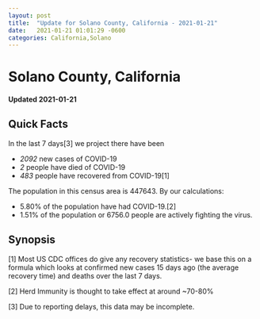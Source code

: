 ```yaml
---
layout: post
title:  "Update for Solano County, California - 2021-01-21"
date:   2021-01-21 01:01:29 -0600
categories: California,Solano
---
```


# Solano County, California
#### Updated 2021-01-21

## Quick Facts

In the last 7 days[3] we project there have been
- *2092* new cases of COVID-19
- *2* people have died of COVID-19
- *483* people have recovered from COVID-19[1]

The population in this census area is 447643. By our calculations:
- 5.80% of the population have had COVID-19.[2]
- 1.51% of the population or 6756.0 people are actively fighting the virus.

## Synopsis




[1] Most US CDC offices do give any recovery statistics- we base this on a formula which looks at confirmed new cases
15 days ago (the average recovery time) and deaths over the last 7 days.

[2] Herd Immunity is thought to take effect at around ~70-80%

[3] Due to reporting delays, this data may be incomplete.
 
    
